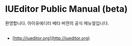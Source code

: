 # IUEditor Public Manual (beta)
환영합니다. 아이유에디터 베타 버젼의 공식 메뉴얼입니다.<br /><br />

* [http://iueditor.org](http://iueditor.org)

